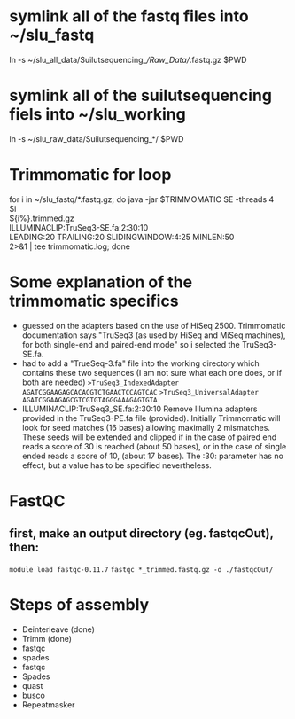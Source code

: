# symlink all of the fastq files into ~/slu_fastq
ln -s ~/slu_all_data/Suilutsequencing_*/Raw_Data/*.fastq.gz $PWD

# symlink all of the suilutsequencing fiels into ~/slu_working
ln -s ~/slu_raw_data/Suilutsequencing_*/ $PWD

# Trimmomatic for loop
for i in ~/slu_fastq/*.fastq.gz; 
do java -jar $TRIMMOMATIC SE -threads 4 \
    $i \
    ${i%}.trimmed.gz \
    ILLUMINACLIP:TruSeq3-SE.fa:2:30:10 \
    LEADING:20 TRAILING:20 SLIDINGWINDOW:4:25 MINLEN:50 \
    2>&1 | tee trimmomatic.log; 
done
# Some explanation of the trimmomatic specifics
* guessed on the adapters based on the use of HiSeq 2500. Trimmomatic documentation says "TruSeq3 (as used by HiSeq and MiSeq machines), for both single-end and paired-end mode" so i selected the TruSeq3-SE.fa.
* had to add a "TrueSeq-3.fa" file into the working directory which contains these two sequences (I am not sure what each one does, or if both are needed)
`>TruSeq3_IndexedAdapter AGATCGGAAGAGCACACGTCTGAACTCCAGTCAC`
`>TruSeq3_UniversalAdapter AGATCGGAAGAGCGTCGTGTAGGGAAAGAGTGTA` 
* ILLUMINACLIP:TruSeq3_SE.fa:2:30:10
    Remove Illumina adapters provided in the TruSeq3-PE.fa file (provided).  Initially Trimmomatic will look for seed matches (16 bases) allowing maximally 2 mismatches. These seeds will be extended and clipped if in the case of paired end reads a score of 30 is reached (about 50 bases), or in the case of single ended reads a score of 10, (about 17 bases). The :30: parameter has no effect, but a value has to be specified nevertheless.

# FastQC
## first, make an output directory (eg. fastqcOut), then:
`module load fastqc-0.11.7`
`fastqc *_trimmed.fastq.gz -o ./fastqcOut/`

# Steps of assembly
* Deinterleave (done)
* Trimm (done)
* fastqc
* spades
* fastqc
* Spades
* quast
* busco
* Repeatmasker